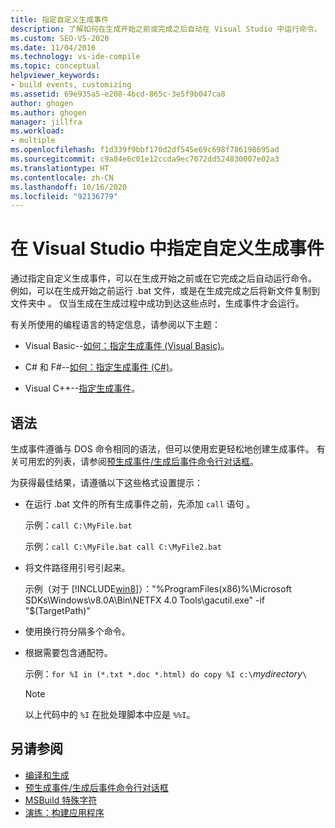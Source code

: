 ```yaml
---
title: 指定自定义生成事件
description: 了解如何在生成开始之前或完成之后自动在 Visual Studio 中运行命令。
ms.custom: SEO-VS-2020
ms.date: 11/04/2016
ms.technology: vs-ide-compile
ms.topic: conceptual
helpviewer_keywords:
- build events, customizing
ms.assetid: 69e935a5-e208-4bcd-865c-3e5f9b047ca8
author: ghogen
ms.author: ghogen
manager: jillfra
ms.workload:
- multiple
ms.openlocfilehash: f1d339f9bbf170d2df545e69c698f786198695ad
ms.sourcegitcommit: c9a84e6c01e12ccda9ec7072dd524830007e02a3
ms.translationtype: HT
ms.contentlocale: zh-CN
ms.lasthandoff: 10/16/2020
ms.locfileid: "92136779"
---
```

# <a name="specify-custom-build-events-in-visual-studio"></a>在 Visual Studio 中指定自定义生成事件

通过指定自定义生成事件，可以在生成开始之前或在它完成之后自动运行命令。 例如，可以在生成开始之前运行 .bat 文件，或是在生成完成之后将新文件复制到文件夹中  。 仅当生成在生成过程中成功到达这些点时，生成事件才会运行。

有关所使用的编程语言的特定信息，请参阅以下主题：

- Visual Basic--[如何：指定生成事件 (Visual Basic)](../ide/how-to-specify-build-events-visual-basic.md)。

- C# 和 F#--[如何：指定生成事件 (C#)](../ide/how-to-specify-build-events-csharp.md)。

- Visual C++--[指定生成事件](/cpp/build/specifying-build-events)。

## <a name="syntax"></a>语法

生成事件遵循与 DOS 命令相同的语法，但可以使用宏更轻松地创建生成事件。 有关可用宏的列表，请参阅[预生成事件/生成后事件命令行对话框](../ide/reference/pre-build-event-post-build-event-command-line-dialog-box.md)。

为获得最佳结果，请遵循以下这些格式设置提示：

- 在运行 .bat 文件的所有生成事件之前，先添加 `call` 语句  。

   示例：`call C:\MyFile.bat`

   示例：`call C:\MyFile.bat call C:\MyFile2.bat`

- 将文件路径用引号引起来。

   示例（对于 [!INCLUDE[win8](../debugger/includes/win8_md.md)]）："%ProgramFiles(x86)%\Microsoft SDKs\Windows\v8.0A\Bin\NETFX 4.0 Tools\gacutil.exe" -if "$(TargetPath)"

- 使用换行符分隔多个命令。

- 根据需要包含通配符。

   示例：`for %I in (*.txt *.doc *.html) do copy %I c:\`*mydirectory*`\`

  > [!NOTE]
  > 以上代码中的 `%I` 在批处理脚本中应是 `%%I`。

## <a name="see-also"></a>另请参阅

- [编译和生成](../ide/compiling-and-building-in-visual-studio.md)
- [预生成事件/生成后事件命令行对话框](../ide/reference/pre-build-event-post-build-event-command-line-dialog-box.md)
- [MSBuild 特殊字符](../msbuild/msbuild-special-characters.md)
- [演练：构建应用程序](../ide/walkthrough-building-an-application.md)
